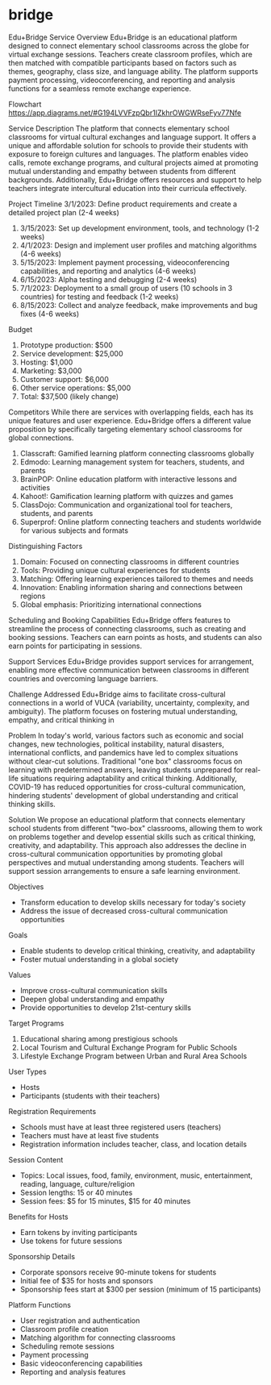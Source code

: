 # bridge 

Edu+Bridge
Service Overview
Edu+Bridge is an educational platform designed to connect elementary school classrooms across the globe for virtual exchange sessions. Teachers create classroom profiles, which are then matched with compatible participants based on factors such as themes, geography, class size, and language ability. The platform supports payment processing, videoconferencing, and reporting and analysis functions for a seamless remote exchange experience.

Flowchart
https://app.diagrams.net/#G194LVVFzpQbr1IZkhrOWGWRseFyv77Nfe

Service Description
The platform that connects elementary school classrooms for virtual cultural exchanges and language support. It offers a unique and affordable solution for schools to provide their students with exposure to foreign cultures and languages. The platform enables video calls, remote exchange programs, and cultural projects aimed at promoting mutual understanding and empathy between students from different backgrounds. Additionally, Edu+Bridge offers resources and support to help teachers integrate intercultural education into their curricula effectively.

Project Timeline
3/1/2023: Define product requirements and create a detailed project plan (2-4 weeks)
1. 3/15/2023: Set up development environment, tools, and technology (1-2 weeks)
2. 4/1/2023: Design and implement user profiles and matching algorithms (4-6 weeks)
3. 5/15/2023: Implement payment processing, videoconferencing capabilities, and reporting and analytics (4-6 weeks)
4. 6/15/2023: Alpha testing and debugging (2-4 weeks)
5. 7/1/2023: Deployment to a small group of users (10 schools in 3 countries) for testing and feedback (1-2 weeks)
6. 8/15/2023: Collect and analyze feedback, make improvements and bug fixes (4-6 weeks)

Budget
1. Prototype production: $500
2. Service development: $25,000
3. Hosting: $1,000
4. Marketing: $3,000
5. Customer support: $6,000
6. Other service operations: $5,000
7. Total: $37,500 (likely change)

Competitors
While there are services with overlapping fields, each has its unique features and user experience. 
Edu+Bridge offers a different value proposition by specifically targeting elementary school classrooms for global connections.
1. Classcraft: Gamified learning platform connecting classrooms globally
2. Edmodo: Learning management system for teachers, students, and parents
3. BrainPOP: Online education platform with interactive lessons and activities
4. Kahoot!: Gamification learning platform with quizzes and games
5. ClassDojo: Communication and organizational tool for teachers, students, and parents
6. Superprof: Online platform connecting teachers and students worldwide for various subjects and formats

Distinguishing Factors
1. Domain: Focused on connecting classrooms in different countries
2. Tools: Providing unique cultural experiences for students
3. Matching: Offering learning experiences tailored to themes and needs
4. Innovation: Enabling information sharing and connections between regions
5. Global emphasis: Prioritizing international connections

Scheduling and Booking Capabilities
Edu+Bridge offers features to streamline the process of connecting classrooms, such as creating and booking sessions. Teachers can earn points as hosts, and students can also earn points for participating in sessions.

Support Services
Edu+Bridge provides support services for arrangement, enabling more effective communication between classrooms in different countries and overcoming language barriers.

Challenge Addressed
Edu+Bridge aims to facilitate cross-cultural connections in a world of VUCA (variability, uncertainty, complexity, and ambiguity). The platform focuses on fostering mutual understanding, empathy, and critical thinking in

Problem
In today's world, various factors such as economic and social changes, new technologies, political instability, natural disasters, international conflicts, and pandemics have led to complex situations without clear-cut solutions. Traditional "one box" classrooms focus on learning with predetermined answers, leaving students unprepared for real-life situations requiring adaptability and critical thinking. Additionally, COVID-19 has reduced opportunities for cross-cultural communication, hindering students' development of global understanding and critical thinking skills.

Solution
We propose an educational platform that connects elementary school students from different "two-box" classrooms, allowing them to work on problems together and develop essential skills such as critical thinking, creativity, and adaptability. This approach also addresses the decline in cross-cultural communication opportunities by promoting global perspectives and mutual understanding among students. Teachers will support session arrangements to ensure a safe learning environment.

Objectives
- Transform education to develop skills necessary for today's society
- Address the issue of decreased cross-cultural communication opportunities

Goals
- Enable students to develop critical thinking, creativity, and adaptability
- Foster mutual understanding in a global society

Values
- Improve cross-cultural communication skills
- Deepen global understanding and empathy
- Provide opportunities to develop 21st-century skills

Target Programs
1. Educational sharing among prestigious schools
2. Local Tourism and Cultural Exchange Program for Public Schools
3. Lifestyle Exchange Program between Urban and Rural Area Schools

User Types
- Hosts
- Participants (students with their teachers)

Registration Requirements
- Schools must have at least three registered users (teachers)
- Teachers must have at least five students
- Registration information includes teacher, class, and location details

Session Content
- Topics: Local issues, food, family, environment, music, entertainment, reading, language, culture/religion
- Session lengths: 15 or 40 minutes
- Session fees: $5 for 15 minutes, $15 for 40 minutes

Benefits for Hosts
- Earn tokens by inviting participants
- Use tokens for future sessions

Sponsorship Details
- Corporate sponsors receive 90-minute tokens for students
- Initial fee of $35 for hosts and sponsors
- Sponsorship fees start at $300 per session (minimum of 15 participants)

Platform Functions
- User registration and authentication
- Classroom profile creation
- Matching algorithm for connecting classrooms
- Scheduling remote sessions
- Payment processing
- Basic videoconferencing capabilities
- Reporting and analysis features
